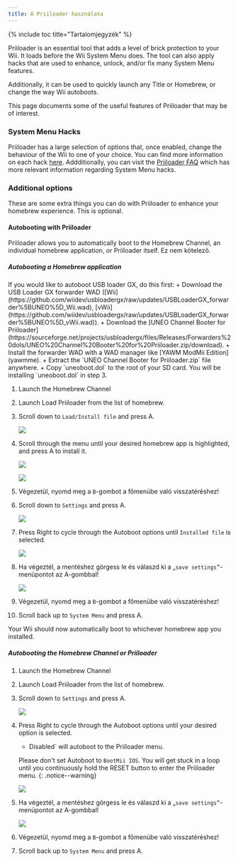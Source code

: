 ```yaml
---
title: A Priiloader használata
---
```


{% include toc title="Tartalomjegyzék" %}

Priiloader is an essential tool that adds a level of brick protection to your Wii. It loads before the Wii System Menu does. The tool can also apply hacks that are used to enhance, unlock, and/or fix many System Menu features.

Additionally, it can be used to quickly launch any Title or Homebrew, or change the way Wii autoboots.

This page documents some of the useful features of Priiloader that may be of interest.

### System Menu Hacks

Priiloader has a large selection of options that, once enabled, change the behaviour of the Wii to one of your choice. You can find more information on each hack [here](https://dacotaco.github.io/priiloader/docs/HACKS.html#currently-supported-hacks). Addditionally, you can visit the [Priiloader FAQ](https://dacotaco.github.io/priiloader/docs/FAQ.html) which has more relevant information regarding System Menu hacks.

### Additional options

These are some extra things you can do with Priiloader to enhance your homebrew experience. This is optional.

#### Autobooting with Priiloader

Priiloader allows you to automatically boot to the Homebrew Channel, an individual homebrew application, or Priiloader itself. Ez nem kötelező.

##### Autobooting a Homebrew application

<div id="autobooting-usbloadergx" class="notice--warning" markdown="1">
If you would like to autoboot USB loader GX, do this first:
  + Download the USB Loader GX forwarder WAD ([Wii](https://github.com/wiidev/usbloadergx/raw/updates/USBLoaderGX_forwarder%5BUNEO%5D_Wii.wad), [vWii](https://github.com/wiidev/usbloadergx/raw/updates/USBLoaderGX_forwarder%5BUNEO%5D_vWii.wad)).
  + Download the [UNEO Channel Booter for Priiloader](https://sourceforge.net/projects/usbloadergx/files/Releases/Forwarders%20dols/UNEO%20Channel%20Booter%20for%20Priiloader.zip/download).
  + Install the forwarder WAD with a WAD manager like [YAWM ModMii Edition](yawmme).
  + Extract the `UNEO Channel Booter for Priiloader.zip` file anywhere.
  + Copy `uneoboot.dol` to the root of your SD card.
You will be installing `uneoboot.dol` in step 3.
</div>

1. Launch the Homebrew Channel
1. Launch Load Priiloader from the list of homebrew.
1. Scroll down to `Load/Install file` and press A.

    ![](/images/priiloader/menu_install_file.png)

1. Scroll through the menu until your desired homebrew app is highlighted, and press A to install it.

    ![](/images/priiloader/installing_file.png)

    ![](/images/priiloader/installing_file_ok.png)

1. Végezetül, nyomd meg a `B`-gombot a főmenübe való visszatéréshez!
1. Scroll down to `Settings` and press A.

    ![](/images/priiloader/menu_settings.png)

1. Press Right to cycle through the Autoboot options until `Installed file` is selected.

    ![](/images/priiloader/autoboot_installed_file.png)

1. Ha végeztél, a mentéshez görgess le és válaszd ki a „`save settings”`-menüpontot az A-gombbal!

    ![](/images/priiloader/settings_save.png)

1. Végezetül, nyomd meg a `B`-gombot a főmenübe való visszatéréshez!
1. Scroll back up to `System Menu` and press A.

Your Wii should now automatically boot to whichever homebrew app you installed.

##### Autobooting the Homebrew Channel or Priiloader

1. Launch the Homebrew Channel
1. Launch Load Priiloader from the list of homebrew.
1. Scroll down to `Settings` and press A.

    ![](/images/priiloader/menu_settings.png)

1. Press Right to cycle through the Autoboot options until your desired option is selected.
    + Disabled` will autoboot to the Priiloader menu.

    Please don't set Autoboot to `BootMii IOS`. You will get stuck in a loop until you continuously hold the RESET button to enter the Priiloader menu.
    {: .notice--warning}

    ![](/images/priiloader/autoboot_disabled.png)

1. Ha végeztél, a mentéshez görgess le és válaszd ki a „`save settings”`-menüpontot az A-gombbal!

    ![](/images/priiloader/settings_save.png)

1. Végezetül, nyomd meg a `B`-gombot a főmenübe való visszatéréshez!
1. Scroll back up to `System Menu` and press A.
